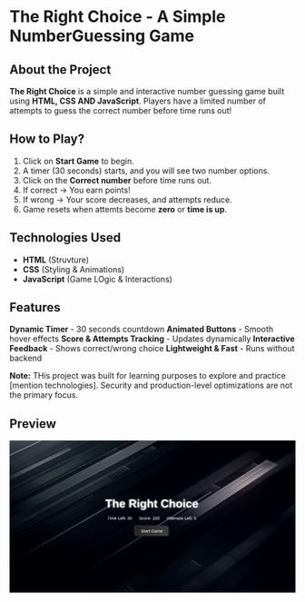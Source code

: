 # The Right Choice - A Simple NumberGuessing Game

## About the Project

**The Right Choice** is a simple and interactive number guessing game built using **HTML, CSS AND JavaScript**. Players have a limited number of attempts to guess the correct number before time runs out!

## How to Play?

1. Click on **Start Game** to begin.
2. A timer (30 seconds) starts, and you will see two number options.
3. Click on the **Correct number** before time runs out.
4. If correct -> You earn points!
5. If wrong -> Your score decreases, and attempts reduce.
6. Game resets when attemts become **zero** or **time is up**.

## Technologies Used

- **HTML** (Struvture)
- **CSS** (Styling & Animations)
- **JavaScript** (Game LOgic & Interactions)

## Features

**Dynamic Timer** - 30 seconds countdown
**Animated Buttons** - Smooth hover effects
**Score & Attempts Tracking** - Updates dynamically
**Interactive Feedback** - Shows correct/wrong choice
**Lightweight & Fast** - Runs without backend

**Note:** THis project was built for learning purposes to explore and practice [mention technologies]. Security and production-level optimizations are not the primary focus.

## Preview

![The Right Choice](/image/pic.png)
